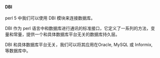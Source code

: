 
#### DBI

perl 5 中我们可以使用 DBI 模块来连接数据库。

DBI 作为 perl 语言中和数据库进行通讯的标准接口，它定义了一系列的方法，变量和常量，提供一个和具体数据库平台无关的数据库持久层。

DBI 和具体数据库平台无关，我们可以将其应用在Oracle, MySQL 或 Informix, 等数据库中。

